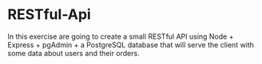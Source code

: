 # RESTful-Api
In this exercise are going to create a small RESTful API using Node + Express + pgAdmin + a PostgreSQL database that will serve the client with some data about users and their orders.
